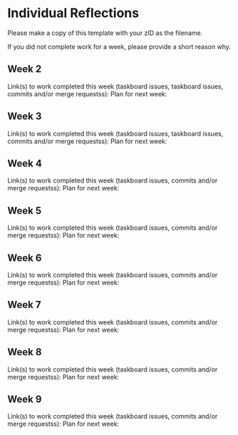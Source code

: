 # Individual Reflections
Please make a copy of this template with your zID as the filename.

If you did not complete work for a week, please provide a short reason why.

## Week 2
Link(s) to work completed this week (taskboard issues, taskboard issues, commits and/or merge requestss):
Plan for next week:

## Week 3
Link(s) to work completed this week (taskboard issues, taskboard issues, commits and/or merge requestss):
Plan for next week:

## Week 4
Link(s) to work completed this week (taskboard issues, commits and/or merge requestss):
Plan for next week:

## Week 5
Link(s) to work completed this week (taskboard issues, commits and/or merge requestss):
Plan for next week:

## Week 6
Link(s) to work completed this week (taskboard issues, commits and/or merge requestss):
Plan for next week:

## Week 7
Link(s) to work completed this week (taskboard issues, commits and/or merge requestss):
Plan for next week:

## Week 8
Link(s) to work completed this week (taskboard issues, commits and/or merge requestss):
Plan for next week:

## Week 9
Link(s) to work completed this week (taskboard issues, commits and/or merge requestss):
Plan for next week: